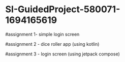 # SI-GuidedProject-580071-1694165619

#assignment 1- simple login screen

#assignment 2 - dice roller app (using kotlin)

#assignment 3 - login screen (using jetpack compose)
